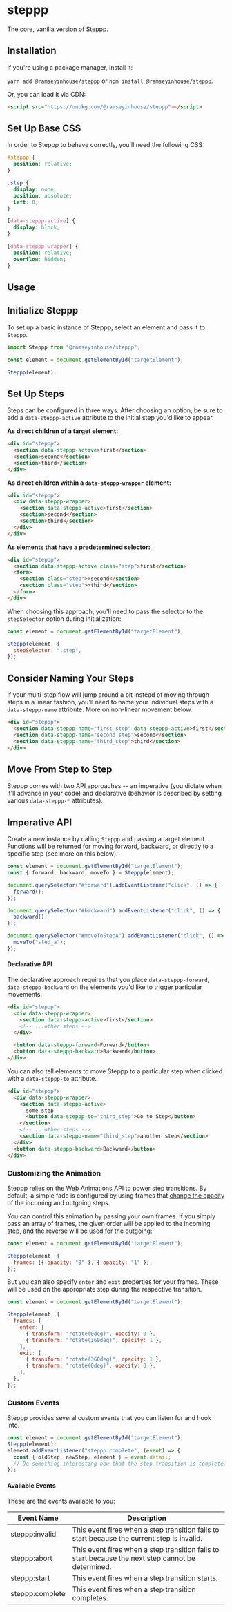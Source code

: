 # steppp

The core, vanilla version of Steppp.

## Installation

If you're using a package manager, install it:

`yarn add @ramseyinhouse/steppp` or `npm install @ramseyinhouse/steppp`.

Or, you can load it via CDN:

```html
<script src="https://unpkg.com/@ramseyinhouse/steppp"></script>
```

## Set Up Base CSS

In order to Steppp to behave correctly, you'll need the following CSS:

```css
#steppp {
  position: relative;
}

.step {
  display: none;
  position: absolute;
  left: 0;
}

[data-steppp-active] {
  display: block;
}

[data-steppp-wrapper] {
  position: relative;
  overflow: hidden;
}
```

## Usage

## Initialize Steppp

To set up a basic instance of Steppp, select an element and pass it to `Steppp`.

```js
import Steppp from "@ramseyinhouse/steppp";

const element = document.getElementById("targetElement");

Steppp(element);
```

## Set Up Steps

Steps can be configured in three ways. After choosing an option, be sure to add a `data-steppp-active` attribute to the initial step you'd like to appear.

**As direct children of a target element:**

```html
<div id="steppp">
  <section data-steppp-active>first</section>
  <section>second</section>
  <section>third</section>
</div>
```

**As direct children within a `data-steppp-wrapper` element:**

```html
<div id="steppp">
  <div data-steppp-wrapper>
    <section data-steppp-active>first</section>
    <section>second</section>
    <section>third</section>
  </div>
</div>
```

**As elements that have a predetermined selector:**

```html
<div id="steppp">
  <section data-steppp-active class="step">first</section>
  <form>
    <section class="step">>second</section>
    <section class="step">>third</section>
  </form>
</div>
```

When choosing this approach, you'll need to pass the selector to the `stepSelector` option during initialization:

```js
const element = document.getElementById("targetElement");

Steppp(element, {
  stepSelector: ".step",
});
```

## Consider Naming Your Steps

If your multi-step flow will jump around a bit instead of moving through steps in a linear fashion, you'll need to name your individual steps with a `data-steppp-name` attribute. More on non-linear movement below.

```html
<div id="steppp">
  <section data-steppp-name="first_step" data-steppp-active>first</section>
  <section data-steppp-name="second_step">second</section>
  <section data-steppp-name="third_step">third</section>
</div>
```

## Move From Step to Step

Steppp comes with two API approaches -- an imperative (you dictate when it'll advance in your code) and declarative (behavior is described by setting various `data-steppp-*` attributes).

## Imperative API

Create a new instance by calling `Steppp` and passing a target element. Functions will be returned for moving forward, backward, or directly to a specific step (see more on this below).

```js
const element = document.getElementById("targetElement");
const { forward, backward, moveTo } = Steppp(element);

document.querySelector("#forward").addEventListener("click", () => {
  forward();
});

document.querySelector("#backward").addEventListener("click", () => {
  backward();
});

document.querySelector("#moveToStepA").addEventListener("click", () => {
  moveTo("step_a");
});
```

#### Declarative API

The declarative approach requires that you place `data-steppp-forward`, `data-steppp-backward` on the elements you'd like to trigger particular movements.

```html
<div id="steppp">
  <div data-steppp-wrapper>
    <section data-steppp-active>first</section>
    <!-- ...other steps -->
  </div>

  <button data-steppp-forward>Forward</button>
  <button data-steppp-backward>Backward</button>
</div>
```

You can also tell elements to move Steppp to a particular step when clicked with a `data-steppp-to` attribute.

```html
<div id="steppp">
  <div data-steppp-wrapper>
    <section data-steppp-active>
      some step
      <button data-steppp-to="third_step">Go to Step</button>
    </section>
    <!-- ...other steps -->
    <section data-steppp-name="third_step">another step</section>
  </div>
  <button data-steppp-backward>Backward</button>
</div>
```

### Customizing the Animation

Steppp relies on the [Web Animations API](https://developer.mozilla.org/en-US/docs/Web/API/Web_Animations_API) to power step transitions. By default, a simple fade is configured by using frames that [change the opacity](https://github.com/RamseyInHouse/steppp/blob/master/src/defaultOptions.ts#L5) of the incoming and outgoing steps.

You can control this animation by passing your own frames. If you simply pass an array of frames, the given order will be applied to the incoming step, and the reverse will be used for the outgoing:

```js
const element = document.getElementById("targetElement");

Steppp(element, {
  frames: [{ opacity: "0" }, { opacity: "1" }],
});
```

But you can also specify `enter` and `exit` properties for your frames. These will be used on the appropriate step during the respective transition.

```js
const element = document.getElementById("targetElement");

Steppp(element, {
  frames: {
    enter: [
      { transform: "rotate(0deg)", opacity: 0 },
      { transform: "rotate(360deg)", opacity: 1 },
    ],
    exit: [
      { transform: "rotate(360deg)", opacity: 1 },
      { transform: "rotate(0deg)", opacity: 0 },
    ],
  },
});
```

### Custom Events

Steppp provides several custom events that you can listen for and hook into.

```js
const element = document.getElementById("targetElement");
Steppp(element);
element.addEventListener("steppp:complete", (event) => {
  const { oldStep, newStep, element } = event.detail;
  // Do something interesting now that the step transition is complete.
});
```

#### Available Events

These are the events available to you:

| Event Name      | Description                                                                                        |
| --------------- | -------------------------------------------------------------------------------------------------- |
| steppp:invalid  | This event fires when a step transition fails to start because the current step is invalid.        |
| steppp:abort    | This event fires when a step transition fails to start because the next step cannot be determined. |
| steppp:start    | This event fires when a step transition starts.                                                    |
| steppp:complete | This event fires when a step transition completes.                                                 |
